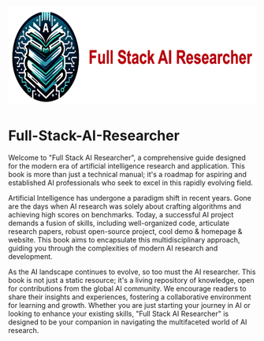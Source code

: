 <!-- add a logo icon here -->
<h1 align="center">
    <br>
    <img src="assets/logo.png" height=200 >
</h1>

# Full-Stack-AI-Researcher

Welcome to "Full Stack AI Researcher", a comprehensive guide designed for the modern era of artificial intelligence research and application. This book is more than just a technical manual; it's a roadmap for aspiring and established AI professionals who seek to excel in this rapidly evolving field.

Artificial Intelligence has undergone a paradigm shift in recent years. Gone are the days when AI research was solely about crafting algorithms and achieving high scores on benchmarks. Today, a successful AI project demands a fusion of skills, including well-organized code, articulate research papers, robust open-source project, cool demo & homepage & website. This book aims to encapsulate this multidisciplinary approach, guiding you through the complexities of modern AI research and development.


As the AI landscape continues to evolve, so too must the AI researcher. This book is not just a static resource; it's a living repository of knowledge, open for contributions from the global AI community. We encourage readers to share their insights and experiences, fostering a collaborative environment for learning and growth. Whether you are just starting your journey in AI or looking to enhance your existing skills, "Full Stack AI Researcher" is designed to be your companion in navigating the multifaceted world of AI research. 
